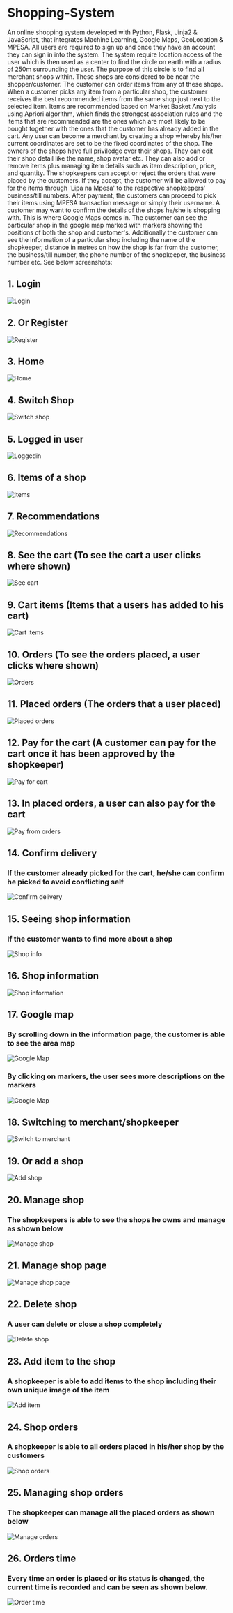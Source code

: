 # Shopping-System
An online shopping system developed with Python, Flask, Jinja2 &amp; JavaScript, that integrates Machine Learning, Google Maps, GeoLocation &amp; MPESA.
All users are required to sign up and once they have an account they can sign in into the system.
The system require location access of the user which is then used as a center to find the circle on earth with a radius of 250m surrounding the user.
The purpose of this circle is to find all merchant shops within. These shops are considered to be near the shopper/customer. The customer can order items from any of these shops. When a customer picks any item  from a particular shop, the customer receives the best recommended items from the same shop just next to the selected item. Items are recommended based on Market Basket Analysis using Apriori algorithm, which finds the strongest association rules and the items that are recommended are the ones which are most likely to be bought together with the ones that the customer has already added in the cart.
Any user can become a merchant by creating a shop whereby his/her current coordinates are set to be the fixed coordinates of the shop. The owners of the shops have full priviledge over their shops. They can edit their shop detail like the name, shop avatar etc. They can also add or remove items plus managing item details such as item description, price, and quantity.
The shopkeepers can accept or reject the orders that were placed by the customers. If they accept, the customer will be allowed to pay for the items through 'Lipa na Mpesa' to the respective shopkeepers' business/till numbers. After payment, the customers can proceed to pick their items using MPESA transaction message or simply their username.
A customer may want to confirm the details of the shops he/she is shopping with. This is where Google Maps comes in. The customer can see the particular shop in the google map marked with markers showing the positions of both the shop and customer's. Additionally the customer can see the information of a particular shop including the name of the shopkeeper, distance in metres on how the shop is far from the customer, the business/till number, the phone number of the shopkeeper, the business number etc.
See below screenshots:
## 1. Login
![Login](https://github.com/SimonDouglas-bit/Shopping-System/blob/main/images/Screenshot%20from%202022-09-21%2012-03-56.png)
## 2. Or Register
![Register](https://github.com/SimonDouglas-bit/Shopping-System/blob/main/images/Screenshot%20from%202022-09-21%2012-10-44.png)
## 3. Home
![Home](https://github.com/SimonDouglas-bit/Shopping-System/blob/main/images/Screenshot%20from%202022-09-21%2012-04-59.png)
## 4. Switch Shop
![Switch shop](https://github.com/SimonDouglas-bit/Shopping-System/blob/main/images/change%20shop.png)
## 5. Logged in user
![Loggedin](https://github.com/SimonDouglas-bit/Shopping-System/blob/main/images/loggedin.png)
## 6. Items of a shop
![Items](https://github.com/SimonDouglas-bit/Shopping-System/blob/main/images/items.png)
## 7. Recommendations
![Recommendations](https://github.com/SimonDouglas-bit/Shopping-System/blob/main/images/recommendations.png)
## 8. See the cart (To see the cart a user clicks where shown)
![See cart](https://github.com/SimonDouglas-bit/Shopping-System/blob/main/images/cart.png)
## 9. Cart items (Items that a users has added to his cart)
![Cart items](https://github.com/SimonDouglas-bit/Shopping-System/blob/main/images/Screenshot%20from%202022-09-21%2012-09-25.png)
## 10. Orders (To see the orders placed, a user clicks where shown)
![Orders](https://github.com/SimonDouglas-bit/Shopping-System/blob/main/images/orders.png)
## 11. Placed orders (The orders that a user placed)
![Placed orders](https://github.com/SimonDouglas-bit/Shopping-System/blob/main/images/Screenshot%20from%202022-09-21%2012-07-45.png)
## 12. Pay for the cart (A customer can pay for the cart once it has been approved by the shopkeeper)
![Pay for cart](https://github.com/SimonDouglas-bit/Shopping-System/blob/main/images/orderpay.png)
## 13. In placed orders, a user can also pay for the cart
![Pay from orders](https://github.com/SimonDouglas-bit/Shopping-System/blob/main/images/mpesa.png)
## 14. Confirm delivery
### If the customer already picked for the cart, he/she can confirm he picked to avoid conflicting self
![Confirm delivery](https://github.com/SimonDouglas-bit/Shopping-System/blob/main/images/confirmdelivered.png)
## 15. Seeing shop information
### If the customer wants to find more about a shop
![Shop info](https://github.com/SimonDouglas-bit/Shopping-System/blob/main/images/info.png)
## 16. Shop information
![Shop information](https://github.com/SimonDouglas-bit/Shopping-System/blob/main/images/Screenshot%20from%202022-09-21%2012-06-33.png00)
## 17. Google map
### By scrolling down in the information page, the customer is able to see the area map
![Google Map](https://github.com/SimonDouglas-bit/Shopping-System/blob/main/images/Screenshot%20from%202022-09-21%2012-07-10.png)
### By clicking on markers, the user sees more descriptions on the markers
![Google Map](https://github.com/SimonDouglas-bit/Shopping-System/blob/main/images/Screenshot%20from%202022-09-21%2012-07-22.png)
## 18. Switching to merchant/shopkeeper
![Switch to merchant](https://github.com/SimonDouglas-bit/Shopping-System/blob/main/images/switchsk.png)
## 19. Or add a shop
![Add shop](https://github.com/SimonDouglas-bit/Shopping-System/blob/main/images/Screenshot%20from%202022-09-21%2012-10-06.png)
## 20. Manage shop
### The shopkeepers is able to see the shops he owns and manage as shown below
![Manage shop](https://github.com/SimonDouglas-bit/Shopping-System/blob/main/images/mangeshop.png)
## 21. Manage shop page 
![Manage shop page](https://github.com/SimonDouglas-bit/Shopping-System/blob/main/images/Screenshot%20from%202022-09-21%2012-10-16.png)
## 22. Delete shop
### A user can delete or close a shop completely
![Delete shop](https://github.com/SimonDouglas-bit/Shopping-System/blob/main/images/deleteshop.png)
## 23. Add item to the shop
### A shopkeeper is able to add items to the shop including their own unique image of the item
![Add item](https://github.com/SimonDouglas-bit/Shopping-System/blob/main/images/additem.png)
## 24. Shop orders
### A shopkeeper is able to all orders placed in his/her shop by the customers
![Shop orders](https://github.com/SimonDouglas-bit/Shopping-System/blob/main/images/shoporders.png)
## 25. Managing shop orders
### The shopkeeper can manage all the placed orders as shown below
![Manage orders](https://github.com/SimonDouglas-bit/Shopping-System/blob/main/images/Screenshot%20from%202022-09-21%2012-09-47.png)
## 26. Orders time
### Every time an order is placed or its status is changed, the current time is recorded and can be seen as shown below.
![Order time](https://github.com/SimonDouglas-bit/Shopping-System/blob/main/images/timeordered.png)

